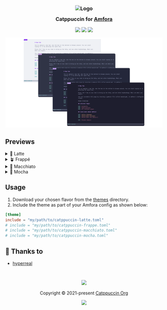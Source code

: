 <h3 align="center">
	<img src="https://raw.githubusercontent.com/catppuccin/catppuccin/main/assets/logos/exports/1544x1544_circle.png" width="100" alt="Logo"/><br/>
	<img src="https://raw.githubusercontent.com/catppuccin/catppuccin/main/assets/misc/transparent.png" height="30" width="0px"/>
	Catppuccin for <a href="https://github.com/makeworld-the-better-one/amfora">Amfora</a>
	<img src="https://raw.githubusercontent.com/catppuccin/catppuccin/main/assets/misc/transparent.png" height="30" width="0px"/>
</h3>

<p align="center">
    <a href="https://github.com/catppuccin/amfora/stargazers"><img src="https://img.shields.io/github/stars/catppuccin/amfora?colorA=363a4f&colorB=b7bdf8&style=for-the-badge"></a>
    <a href="https://github.com/catppuccin/amfora/issues"><img src="https://img.shields.io/github/issues/catppuccin/amfora?colorA=363a4f&colorB=f5a97f&style=for-the-badge"></a>
    <a href="https://github.com/catppuccin/amfora/contributors"><img src="https://img.shields.io/github/contributors/catppuccin/amfora?colorA=363a4f&colorB=a6da95&style=for-the-badge"></a>
</p>

<p align="center">
  <img src="assets/res.webp"/>
</p>

## Previews

<details>
<summary>🌻 Latte</summary>
<img src="assets/latte.webp"/>
</details>
<details>
<summary>🪴 Frappé</summary>
<img src="assets/frappe.webp"/>
</details>
<details>
<summary>🌺 Macchiato</summary>
<img src="assets/macchiato.webp"/>
</details>
<details>
<summary>🌿 Mocha</summary>
<img src="assets/mocha.webp"/>
</details>

## Usage

1. Download your chosen flavor from the [themes](themes) directory.
2. Include the theme as part of your Amfora config as shown below:

  ```toml
  [theme]
  include = "my/path/to/catppuccin-latte.toml"
  # include = "my/path/to/catppuccin-frappe.toml"
  # include = "my/path/to/catppuccin-macchiato.toml"
  # include = "my/path/to/catppuccin-mocha.toml"
  ```

## 💝 Thanks to

- [hyperreal](https://github.com/hyperreal64)

&nbsp;

<p align="center"><img src="https://raw.githubusercontent.com/catppuccin/catppuccin/main/assets/footers/gray0_ctp_on_line.svg?sanitize=true" /></p>
<p align="center">Copyright &copy; 2021-present <a href="https://github.com/catppuccin" target="_blank">Catppuccin Org</a>
<p align="center"><a href="https://github.com/catppuccin/catppuccin/blob/main/LICENSE"><img src="https://img.shields.io/static/v1.svg?style=for-the-badge&label=License&message=MIT&logoColor=d9e0ee&colorA=363a4f&colorB=b7bdf8"/></a></p>
